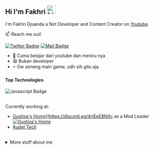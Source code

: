 ## Hi I'm Fakhri <img src="https://user-images.githubusercontent.com/1303154/88677602-1635ba80-d120-11ea-84d8-d263ba5fc3c0.gif" width="28px" alt="hi">

I'm Fakhri Djuanda a Not Developer and Content Creator on [Youtube](https://youtu.be/dQw4w9WgXcQ).

:mailbox: Reach me out!

[![Twitter Badge](https://img.shields.io/badge/-NotF-1ca0f1?style=flat&labelColor=1ca0f1&logo=twitter&logoColor=white&link=https://twitter.com/Fakhri50434989)](https://twitter.com/Fakhri50434989) [![Mail Badge](https://img.shields.io/badge/-@riririfak-e84393?style=flat&labelColor=e84393&logo=instagram&logoColor=white)](https://instagram.com/riririfak)
<!-- TODO: Add last video link -->

- 🤔 Cuma belajar dari youtube dan meniru nya
- 😄 Bukan developer
- ⚡ Gw seneng main game, udh sih gitu aja

#### Top Technologies

<!-- TODO: Make technologies links takes you to repositories -->

![Javascript Badge](https://img.shields.io/badge/-Javascript-F0DB4F?style=for-the-badge&labelColor=black&logo=javascript&logoColor=F0DB4F)


<br />
Currently working at:

- [Gustixa's Home](https://zhycorp.com/)](https://discord.gg/4rjEeE8NXc as a Mod Leader [![Gustixa's Home](https://discordapp.com/api/guilds/804912797795352658/embed.png)](https://discord.gg/4rjEeE8NXc)
- [Kudet Tech]()
<br />



<details>
<summary>
  More stuff about me
</summary>

<br >


#### Coding Stats

<!--START_SECTION:waka-->
```text
JavaScript   1 hr 6 mins     ███████████████▓░░░░░░░░░   62.65 % 
JSON         19 mins         ████▒░░░░░░░░░░░░░░░░░░░░   17.97 % 
Markdown     14 mins         ███▒░░░░░░░░░░░░░░░░░░░░░   13.70 % 
Git Config   3 mins          ▓░░░░░░░░░░░░░░░░░░░░░░░░   03.09 % 
Lua          2 mins          ▒░░░░░░░░░░░░░░░░░░░░░░░░   01.89 % 
```
<!--END_SECTION:waka-->

#### Github Stats

![Fakhri github stats](https://github-readme-stats.vercel.app/api?username=fskhrijuanda&count_private=true&theme=tokyonight&hide=contribs,prs)

</details>



